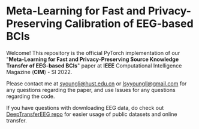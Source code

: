 # Meta-Learning for Fast and Privacy-Preserving Calibration of EEG-based BCIs  
Welcome! This repository is the official PyTorch implementation of our "**Meta-Learning for Fast and Privacy-Preserving Source Knowledge Transfer of EEG-based BCIs**" paper at **IEEE** Computational Intelligence Magazine (**CIM**) - SI 2022.

Please contact me at syoungli@hust.edu.cn or lsyyoungll@gmail.com for any questions regarding the paper, and use Issues for any questions regarding the code.

If you have questions with downloading EEG data, do check out [DeepTransferEEG repo](https://github.com/sylyoung/DeepTransferEEG) for easier usage of public datasets and online transfer.